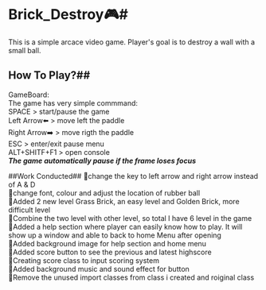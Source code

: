 # Brick_Destroy:video_game:#
This is a simple arcace video game.
Player's goal is to destroy a wall with a small ball.

## How To Play?##
GameBoard:</br>
The game has  very simple commmand:</br>
SPACE > start/pause the game</br>
Left Arrow:arrow_left: > move left the paddle</br>
Right Arrow:arrow_right: > move rigth the paddle</br>
ESC > enter/exit pause menu</br>
ALT+SHITF+F1 > open console</br>
***The game automatically pause if the frame loses focus***

##Work Conducted##
:round_pushpin:change the key to left arrow and right arrow instead of A & D</br>
:round_pushpin:change font, colour and adjust the location of rubber ball</br>
:round_pushpin:Added 2 new level Grass Brick, an easy level and Golden Brick, more difficult level</br>
:round_pushpin:Combine the two level with other level, so total I have 6 level in the game </br>
:round_pushpin:Added a help section where player can easily know how to play. It will show up a window and able to back to home Menu after opening</br>
:round_pushpin:Added background image for help section and home menu</br>
:round_pushpin:Added score button to see the previous and latest highscore</br>
:round_pushpin:Creating score class to input scoring system</br>
:round_pushpin:Added background music and sound effect for button</br>
:round_pushpin:Remove the unused import classes from class i created and roiginal class</br>

